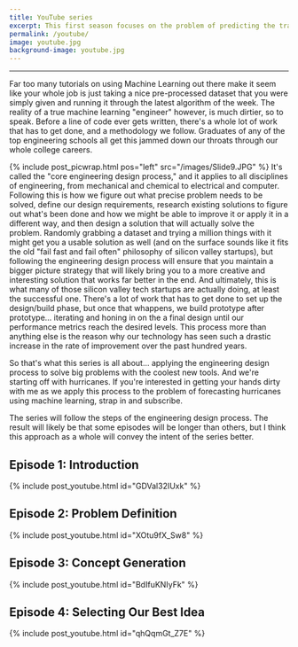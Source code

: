 ```yaml
---
title: YouTube series
excerpt: This first season focuses on the problem of predicting the track of hurricanes using machine learning. I plan to bring additional technologies into future seasons, such as 3d printing and robotics. Check it out.
permalink: /youtube/
image: youtube.jpg
background-image: youtube.jpg
---
```


<hr />

Far too many tutorials on using Machine Learning out there make it seem like your whole job is just taking a nice pre-processed dataset that you were simply given and running it through the latest algorithm of the week. The reality of a true machine learning "engineer" however, is much dirtier, so to speak. Before a line of code ever gets written, there's a whole lot of work that has to get done, and a methodology we follow. Graduates of any of the top engineering schools all get this jammed down our throats through our whole college careers. 

{% include post_picwrap.html pos="left" src="/images/Slide9.JPG" %}
It's called the "core engineering design process," and it applies to all disciplines of engineering, from mechanical and chemical to electrical and computer. Following this is how we figure out what precise problem needs to be solved, define our design requirements, research existing solutions to figure out what's been done and how we might be able to improve it or apply it in a different way, and then design a solution that will actually solve the problem. Randomly grabbing a dataset and trying a million things with it might get you a usable solution as well (and on the surface sounds like it fits the old "fail fast and fail often" philosophy of silicon valley startups), but following the engineering design process will ensure that you maintain a bigger picture strategy that will likely bring you to a more creative and interesting solution that works far better in the end. And ultimately, this is what many of those silicon valley tech startups are actually doing, at least the successful one. There's a lot of work that has to get done to set up the design/build phase, but once that whappens, we build prototype after prototype... iterating and honing in on the a final design until our performance metrics reach the desired levels. This process more than anything else is the reason why our technology has seen such a drastic increase in the rate of improvement over the past hundred years.

So that's what this series is all about... applying the engineering design process to solve big problems with the coolest new tools. And we're starting off with hurricanes. If you're interested in getting your hands dirty with me as we apply this process to the problem of forecasting hurricanes using machine learning, strap in and subscribe. 

The series will follow the steps of the engineering design process. The result will likely be that some episodes will be longer than others, but I think this approach as a whole will convey the intent of the series better.

## Episode 1: Introduction
{% include post_youtube.html id="GDVal32IUxk" %}

## Episode 2: Problem Definition
{% include post_youtube.html id="XOtu9fX_Sw8" %}

## Episode 3: Concept Generation
{% include post_youtube.html id="BdIfuKNIyFk" %}

## Episode 4: Selecting Our Best Idea
{% include post_youtube.html id="qhQqmGt_Z7E" %}

